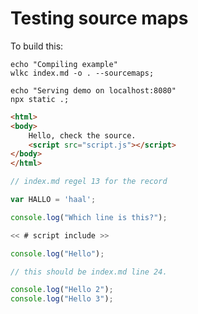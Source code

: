 # Testing source maps

To build this:
```action #run
echo "Compiling example"
wlkc index.md -o . --sourcemaps;

echo "Serving demo on localhost:8080"
npx static .;
```

```html index.html
<html>
<body>
    Hello, check the source.
    <script src="script.js"></script>
</body>
</html>
```

```js script.js
// index.md regel 13 for the record

var HALLO = 'haal';

console.log("Which line is this?");

<< # script include >>

console.log("Hello");

```

```js << # script include >>
// this should be index.md line 24.

console.log("Hello 2");
console.log("Hello 3");
```